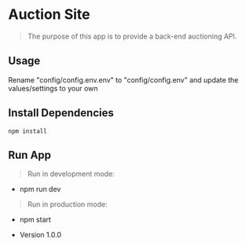 # Auction Site

> The purpose of this app is to provide a back-end auctioning API.

## Usage

Rename "config/config.env.env" to "config/config.env" and update the values/settings to your own

## Install Dependencies

```
npm install
```

## Run App

> Run in development mode:

- npm run dev

> Run in production mode:

- npm start

- Version 1.0.0
